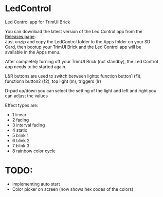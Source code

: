 # LedControl
Led Control app for TrimUI Brick
   
You can download the latest version of the Led Control app from the [Releases page](https://github.com/ro8inmorgan/LedControl/releases/tag/mainrelease).   
Just unzip and copy the LedControl folder to the Apps folder on your SD Card, then bootup your TrimUI Brick and the Led Control app will be available in the Apps menu.
   
After completely turning off your TrimUI Brick (not standby), the Led Control app needs to be started again. 
   
L&R buttons are used to switch between lights: function button1 (f1), functionn button2 (f2), top light (m), triggers (lr)
   
D-pad up/down you can select the setting of the light and left and right you can adjust the values
   
Effect types are:
- 1 linear
- 2 fading
- 3 interval fading
- 4 static
- 5 blink 1
- 6 blink 2
- 7 blink 3
- 8 rainbow color cycle
   
# TODO:
- Implementing auto start
- Color picker on screen (now shows hex codes of the colors)

